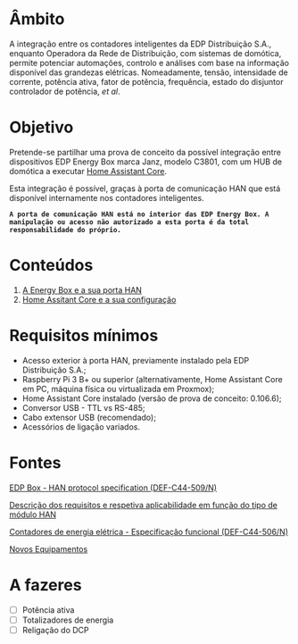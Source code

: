 # Âmbito

A integração entre os contadores inteligentes da EDP Distribuição S.A., enquanto Operadora da Rede de Distribuição, com sistemas de domótica, permite potenciar automações, controlo e análises com base na informação disponível das grandezas elétricas. Nomeadamente, tensão, intensidade de corrente, potência ativa, fator de potência, frequência, estado do disjuntor controlador de potência, *et al*.


# Objetivo

Pretende-se partilhar uma prova de conceito da possível integração entre dispositivos EDP Energy Box marca Janz, modelo C3801, com um HUB de domótica a executar [Home Assistant Core](https://www.home-assistant.io/).

Esta integração é possível, graças à porta de comunicação HAN que está disponível internamente nos contadores inteligentes.

**`A porta de comunicação HAN está no interior das EDP Energy Box. A manipulação ou acesso não autorizado a esta porta é da total responsabilidade do próprio.`**

# Conteúdos

1. [A Energy Box e a sua porta HAN](Energy%20Box/README.md)
2. [Home Assitant Core e a sua configuração](Home%20Assistant/README.md)

# Requisitos mínimos

- Acesso exterior à porta HAN, previamente instalado pela EDP Distribuição S.A.;
- Raspberry Pi 3 B+ ou superior (alternativamente, Home Assistant Core em PC, máquina física ou virtualizada em Proxmox);
- Home Assistant Core instalado (versão de prova de conceito: 0.106.6);
- Conversor USB - TTL vs RS-485;
- Cabo extensor USB (recomendado);
- Acessórios de ligação variados.

# Fontes

[EDP Box - HAN protocol specification (DEF-C44-509/N)](https://www.edpdistribuicao.pt/sites/edd/files/normative_docs/DEF-C44-509.pdf)

[Descrição dos requisitos e respetiva aplicabilidade em função do tipo de módulo HAN](https://www.edpdistribuicao.pt/sites/edd/files/2019-06/Requisitos%20dos%20m%C3%B3dulos%20HAN_2019.05.31.pdf?fbclid=IwAR1txmKfYIbwCae6eR5njlblvvBMB1xiLvp5ynURi9qAW4rsOut3WFfJNQM)

[Contadores de energia elétrica - Especificação funcional (DEF-C44-506/N)](https://www.edpdistribuicao.pt/sites/edd/files/normative_docs/DEF-C44-506N.pdf)

[Novos Equipamentos](https://www.edpdistribuicao.pt/sites/edd/files/2019-04/Novos_Equipamentos.pdf?fbclid=IwAR3zNpBId8BMqrSVaPoekoUvqt-xxstLua4iqZN2qz-8Xf2hvRQqtU8g2xo)


# A fazeres

- [ ] Potência ativa
- [ ] Totalizadores de energia
- [ ] Religação do DCP
